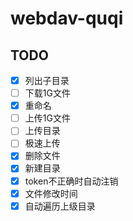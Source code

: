 # webdav-quqi


## TODO
- [x] 列出子目录
- [ ] 下载1G文件
- [x] 重命名
- [ ] 上传1G文件
- [ ] 上传目录
- [ ] 极速上传
- [x] 删除文件
- [x] 新建目录
- [x] token不正确时自动注销
- [x] 文件修改时间
- [x] 自动遍历上级目录

